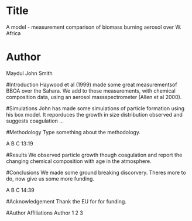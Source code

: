 # Title
A model - measurement comparison of biomass burning aerosol over W. Africa

# Author
Maydul 
John Smith

#Introduction
Haywood et al (1999) made some great measurementsof BBOA over the Sahara.
We add to these measurements, with chemical composition data, using an aerosol massspectrometer (Allen et al 2000).

#Simulations
John has made some simulations of particle formation using his box model.
It reporduces the growth in size distribution observed and suggests coagulation ...

#Methodology 
Type something about the methodology.

A
B
C 13:19


#Results
We observed particle growth though coagulation and report the changing chemical composition with age in the atmosphere.


#Conclusions
We made some ground breaking discorvery. Theres more to do, now give us some more funding.


A
B
C 14:39

#Acknowledgement
Thank the EU for for funding.

#Author Affiliations
Author 1 2 3
